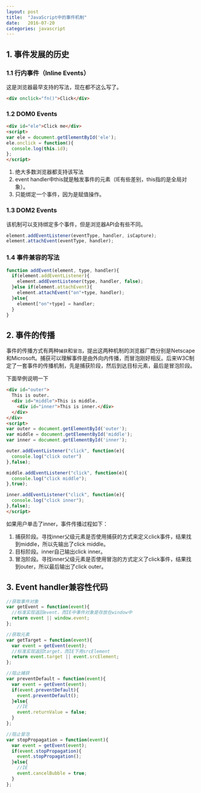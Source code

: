 ```yaml
---
layout: post
title:  "JavaScript中的事件机制"
date:   2016-07-20
categories: javascript
---
```


## 1. 事件发展的历史

### 1.1 行内事件（Inline Events）

这是浏览器最早支持的写法，现在都不这么写了。

```html
<div onclick="fn()">Click</div>
```

<!--more-->

### 1.2 DOM0 Events

```html
<div id="ele">Click me</div>
<script>
var ele = document.getElementById('ele');
ele.onclick = function(){
  console.log(this.id);
};
</script>
```

1. 绝大多数浏览器都支持该写法
2. event handler中this就是触发事件的元素（IE有些差别，this指的是全局对象）。
3. 只能绑定一个事件，因为是赋值操作。

### 1.3 DOM2 Events

该机制可以支持绑定多个事件，但是浏览器API会有些不同。

```javascript
element.addEventListener(eventType, handler, isCapture);
element.attachEvent(eventType, handler);
```

### 1.4 事件兼容的写法

```javascript
function addEvent(element, type, handler){
  if(element.addEventListener){
    element.addEventListener(type, handler, false);
  }else if(element.attachEvent){
    element.attachEvent("on"+type, handler);
  }else{
    element["on"+type] = handler;
  }
}
```

## 2. 事件的传播

事件的传播方式有两种`捕获`和`冒泡`，提出这两种机制的浏览器厂商分别是Netscape和Microsoft。捕获可以理解事件是由外向内传播，而冒泡刚好相反。后来W3C制定了一套事件的传播机制，先是捕获阶段，然后到达目标元素，最后是冒泡阶段。

下面举例说明一下

```html
<div id="outer">
  This is outer.
  <div id="middle">This is middle.
    <div id="inner">This is inner.</div>
  </div>
</div>
<script>
var outer = document.getElementById('outer');
var middle = document.getElementById('middle');
var inner = document.getElementById('inner');

outer.addEventListener("click", function(e){
  console.log("click outer")
},false);

middle.addEventListener("click", function(e){
  console.log("click middle");
},true);

inner.addEventListener("click", function(e){
  console.log("click inner");
},false);
</script>
```

如果用户单击了inner，事件传播过程如下：

1. 捕获阶段。寻找inner父级元素是否使用捕获的方式来定义click事件，结果找到middle，所以先输出了click middle。
2. 目标阶段。inner自己输出click inner。
3. 冒泡阶段。寻找inner父级元素是否使用冒泡的方式定义了click事件，结果找到outer，所以最后输出了click outer。

## 3. Event handler兼容性代码

```javascript
//获取事件对象
var getEvent = function(event){
  //标准实现返回event，而IE中事件对象是存放在window中
  return event || window.event;
};

//获取元素
var getTarget = function(event){
  var event = getEvent(event);
  //标准实现返回target，而IE下用srcElement
  return event.target || event.srcElement;
};

//阻止捕获
var preventDefault = function(event){
  var event = getEvent(event);
  if(event.preventDefault){
    event.preventDefault();
  }else{
    //IE
    event.returnValue = false;
  }
};

//阻止冒泡
var stopPropagation = function(event){
  var event = getEvent(event);
  if(event.stopPropagation){
    event.stopPropagation();
  }else{
    //IE
    event.cancelBubble = true;
  }
};
```




